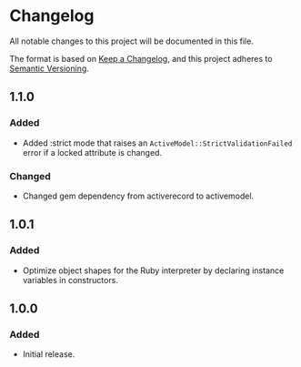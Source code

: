 # Changelog
All notable changes to this project will be documented in this file.

The format is based on [Keep a Changelog](https://keepachangelog.com/en/1.0.0/),
and this project adheres to [Semantic Versioning](https://semver.org/spec/v2.0.0.html).

## 1.1.0

### Added

- Added :strict mode that raises an `ActiveModel::StrictValidationFailed` error if a locked attribute is changed.

### Changed

- Changed gem dependency from activerecord to activemodel.

## 1.0.1

### Added
- Optimize object shapes for the Ruby interpreter by declaring instance variables in constructors.

## 1.0.0

### Added
- Initial release.
